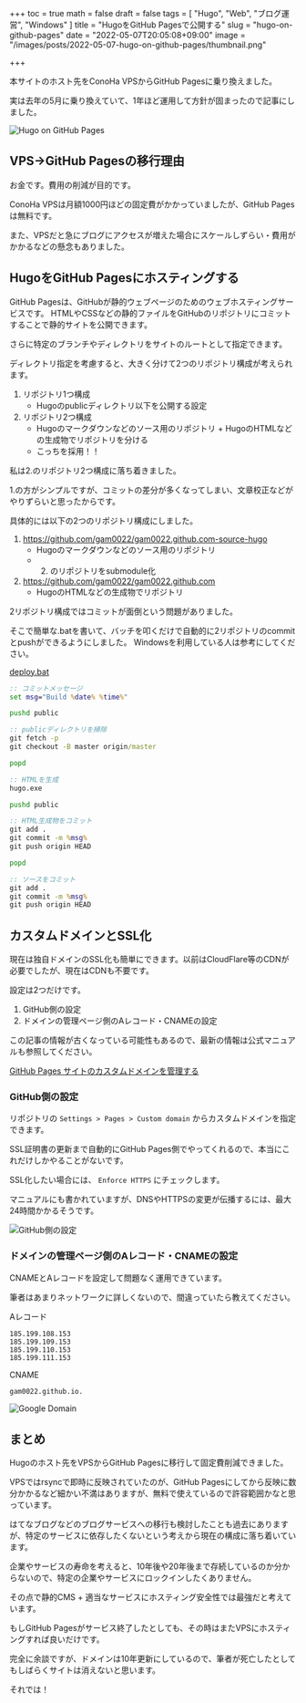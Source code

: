 +++
toc = true
math = false
draft = false
tags = [
    "Hugo", "Web", "ブログ運営", "Windows"
]
title = "HugoをGitHub Pagesで公開する"
slug = "hugo-on-github-pages"
date = "2022-05-07T20:05:08+09:00"
image = "/images/posts/2022-05-07-hugo-on-github-pages/thumbnail.png"

+++

本サイトのホスト先をConoHa VPSからGitHub Pagesに乗り換えました。

実は去年の5月に乗り換えていて、1年ほど運用して方針が固まったので記事にしました。

![Hugo on GitHub Pages](/images/posts/2022-05-07-hugo-on-github-pages/thumbnail.png)

<!--more-->

## VPS→GitHub Pagesの移行理由

お金です。費用の削減が目的です。

ConoHa VPSは月額1000円ほどの固定費がかかっていましたが、GitHub Pagesは無料です。

また、VPSだと急にブログにアクセスが増えた場合にスケールしずらい・費用がかかるなどの懸念もありました。

## HugoをGitHub Pagesにホスティングする

GitHub Pagesは、GitHubが静的ウェブページのためのウェブホスティングサービスです。
HTMLやCSSなどの静的ファイルをGitHubのリポジトリにコミットすることで静的サイトを公開できます。

さらに特定のブランチやディレクトリをサイトのルートとして指定できます。

ディレクトリ指定を考慮すると、大きく分けて2つのリポジトリ構成が考えられます。

1. リポジトリ1つ構成
    - Hugoのpublicディレクトリ以下を公開する設定
2. リポジトリ2つ構成
    - Hugoのマークダウンなどのソース用のリポジトリ + HugoのHTMLなどの生成物でリポジトリを分ける
    - こっちを採用！！

私は2.のリポジトリ2つ構成に落ち着きました。

1.の方がシンプルですが、コミットの差分が多くなってしまい、文章校正などがやりずらいと思ったからです。

具体的には以下の2つのリポジトリ構成にしました。

1. https://github.com/gam0022/gam0022.github.com-source-hugo
    - Hugoのマークダウンなどのソース用のリポジトリ
    - 2. のリポジトリをsubmodule化
2. https://github.com/gam0022/gam0022.github.com
    - HugoのHTMLなどの生成物でリポジトリ

2リポジトリ構成ではコミットが面倒という問題がありました。

そこで簡単な.batを書いて、バッチを叩くだけで自動的に2リポジトリのcommitとpushができるようにしました。
Windowsを利用している人は参考にしてください。

[deploy.bat](https://github.com/gam0022/gam0022.github.com-source-hugo/blob/master/deploy.bat)

```bat
:: コミットメッセージ
set msg="Build %date% %time%"

pushd public

:: publicディレクトリを掃除
git fetch -p
git checkout -B master origin/master

popd

:: HTMLを生成
hugo.exe

pushd public

:: HTML生成物をコミット
git add .
git commit -m %msg%
git push origin HEAD

popd

:: ソースをコミット
git add .
git commit -m %msg%
git push origin HEAD
```

## カスタムドメインとSSL化

現在は独自ドメインのSSL化も簡単にできます。以前はCloudFlare等のCDNが必要でしたが、現在はCDNも不要です。

設定は2つだけです。

1. GitHub側の設定
2. ドメインの管理ページ側のAレコード・CNAMEの設定

この記事の情報が古くなっている可能性もあるので、最新の情報は公式マニュアルも参照してください。

[GitHub Pages サイトのカスタムドメインを管理する](https://docs.github.com/ja/pages/configuring-a-custom-domain-for-your-github-pages-site/managing-a-custom-domain-for-your-github-pages-site)

### GitHub側の設定

リポジトリの `Settings > Pages > Custom domain` からカスタムドメインを指定できます。

SSL証明書の更新まで自動的にGitHub Pages側でやってくれるので、本当にこれだけしかやることがないです。

SSL化したい場合には、 `Enforce HTTPS` にチェックします。

マニュアルにも書かれていますが、DNSやHTTPSの変更が伝播するには、最大24時間かかるそうです。

![GitHub側の設定](/images/posts/2022-05-07-hugo-on-github-pages/github-custom-domain.png)

### ドメインの管理ページ側のAレコード・CNAMEの設定

CNAMEとAレコードを設定して問題なく運用できています。

筆者はあまりネットワークに詳しくないので、間違っていたら教えてください。

Aレコード

```
185.199.108.153
185.199.109.153
185.199.110.153
185.199.111.153
```

CNAME

```
gam0022.github.io.
```

![Google Domain](/images/posts/2022-05-07-hugo-on-github-pages/google-domain.png)

## まとめ

Hugoのホスト先をVPSからGitHub Pagesに移行して固定費削減できました。

VPSではrsyncで即時に反映されていたのが、GitHub Pagesにしてから反映に数分かかるなど細かい不満はありますが、無料で使えているので許容範囲かなと思っています。

はてなブログなどのブログサービスへの移行も検討したことも過去にありますが、特定のサービスに依存したくないという考えから現在の構成に落ち着いています。

企業やサービスの寿命を考えると、10年後や20年後まで存続しているのか分からないので、特定の企業やサービスにロックインしたくありません。

その点で静的CMS + 適当なサービスにホスティング安全性では最強だと考えています。

もしGitHub Pagesがサービス終了したとしても、その時はまたVPSにホスティングすれば良いだけです。

完全に余談ですが、ドメインは10年更新にしているので、筆者が死亡したとしてもしばらくサイトは消えないと思います。

それでは！